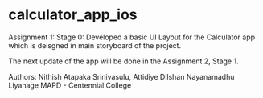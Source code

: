 # calculator_app_ios

Assignment 1:
Stage 0: Developed a basic UI Layout for the Calculator app which is deisgned in main storyboard of the project. 

The next update of the app will be done in the Assignment 2, Stage 1.

Authors: Nithish Atapaka Srinivasulu, Attidiye Dilshan Nayanamadhu Liyanage
MAPD - Centennial College
